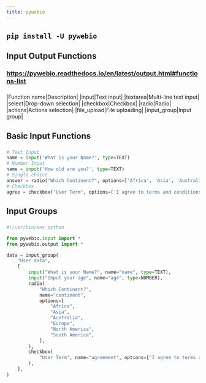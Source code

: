 ```yaml
---
title: pywebio
---
```


## `pip install -U pywebio`
## **Input Output Functions**
### https://pywebio.readthedocs.io/en/latest/output.html#functions-list
### 
|Function name|Description| 
|input|Text input| 
|textarea|Multi-line text input| 
|select|Drop-down selection| 
|checkbox|Checkbox| 
|radio|Radio| 
|actions|Actions selection| 
|file_upload|File uploading| 
|input_group|Input group|
## **Basic Input Functions**
###
```python
# Text Input
name = input('What is your Name?', type=TEXT)
# Number Input
name = input('How old are you?', type=TEXT)
# Single choice
answer = radio("Which Continent?", options=['Africa', 'Asia', 'Australia', 'Europe', 'North America', 'South America'])
# Checkbox
agree = checkbox("User Term", options=['I agree to terms and conditions'])
```
## **Input Groups**
### 
```python
#!/usr/bin/env python

from pywebio.input import *
from pywebio.output import *

data = input_group(
    "User data",
    [
        input("What is your Name?", name="name", type=TEXT),
        input("Input your age", name="age", type=NUMBER),
        radio(
            "Which Continent?",
            name="continent",
            options=[
                "Africa",
                "Asia",
                "Australia",
                "Europe",
                "North America",
                "South America",
            ],
        ),
        checkbox(
            "User Term", name="agreement", options=["I agree to terms and conditions"]
        ),
    ],
)
```
##

